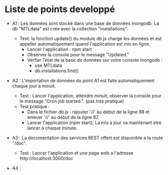 # Liste de points developpé

* A1 : Les données sont stocké dans une base de données mongodb. La db "MTLdata" est crée avec la collection "installations".
    * Test: la fonction update() du module db.js charge les données et est appeller automatiquement quand l'application est mis en ligne.
        * Lancer l'application : npm start
        * Observer la console pour le message "Updated."
        * Verfier l'état de la base de données sur votre console mongodb :
            * use MTLdata
            * db.installations.find()

* A2 : L'importation de données du point A1 est faite automatiquement chaque jour à minuit.
    * Test : Lancer l'application, attendre minuit, observer la console pour le message "Cron job started.". (pas très pratique)
    * Test pratique :
        * Dans le fichier db.js : rajouter '//' au debut de la ligne 88 et enlever '//' au debut de la ligne 87.
        * Lancer l'application (npm start); La mis à jour va maintenant etre lancer à chaque minute.

* A3 : La documentation des services REST offert est disponible a la route "/doc".
    * Test : Lancer l'application et une page web a l'adresse http://localhost:3000/doc

* A4 : 
